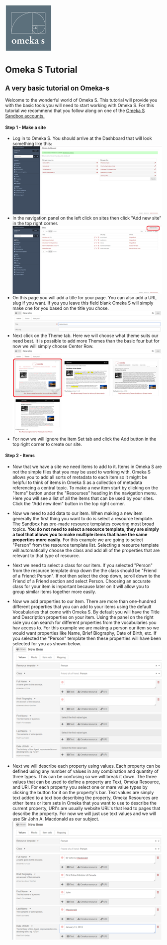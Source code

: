 <img src="omeka-s.png" alt="Logo" width="150px" hight="150px">

# Omeka S Tutorial
## A very basic tutorial on Omeka-s  

Welcome to the wonderful world of Omeka S.  This tutorial will provide you with the basic tools you will need to start working with Omeka S.  For this tutorial we recommend that you follow along on one of the [Omeka S Sandbox accounts.](https://omeka.org/s/download/#sandbox)  

#### Step 1 - Make a site
* Log in to Omeka S.  You should arrive at the Dashboard that will look something like this:  
  ![Screenshot 1][scrn1]  
* In the navigation panel on the left click on sites then click "Add new site" in the top right corner.  
  ![Screenshot 2][scrn2]  
* On this page you will add a title for your page.  You can also add a URL slug if you want.  If you you leave this field blank Omeka S will simply make one for you based on the title you chose.  
  ![Screenshot 3][scrn3]  
* Next click on the Theme tab.  Here we will choose what theme suits our need best.  It is possible to add more Themes than the basic four but for now we will simply choose Center Row.  
  ![Screenshot 4][scrn4]  
* For now we will ignore the Item Set tab and click the Add button in the top right corner to create our site.  

#### Step 2 - Items  
* Now that we have a site we need items to add to it.  Items in Omeka S are not the simple files that you may be used to working with.  Omeka S allows you to add all sorts of metadata to each item so it might be helpful to think of items in Omeka S as a collection of metadata referencing a central topic.  To make a new item start by clicking on the "Items" button under the "Resourses" heading in the navigation menu.  Here you will see a list of all the items that can be used by your sites.  Click the "Add new item" button in the top right corner.  
* Now we need to add data to our item.  When making a new item generally the first thing you want to do is select a resource template.  The Sandbox has pre-made resource templates covering most broad topics.  **You do not need to select a resource template, they are simply a tool that allows you to make multiple items that have the same properties more easily.**  For this example we are going to select "Person" from the resource template list.  Selecting a resource template will automatically choose the class and add all of the properties that are relevant to that type of resource.  
* Next we need to select a class for our item.  If you selected "Person" from the resource template drop down the the class should be "Friend of a Friend: Person".  If not then select the drop down, scroll down to the Friend of a Friend section and select Person.  Choosing an accurate class for your item is important because later on it will allow you to group similar items together more easily.
* Now we add properties to our item.  There are more than one-hundred different properties that you can add to your items using the default Vocabularies that come with Omeka S.  By default you will have the Title and Description properties on your item.  Using the panel on the right side you can search for different properties from the vocabularies you hav access to.  For this example we are making a person our item so we would want properties like Name, Brief Biography, Date of Birth, etc.  If you selected the "Person" template then these properties will have been selected for you as shown below.
  ![Screenshot 6][scrn6]
* Next we will describe each property using values.  Each property can be defined using any number of values in any combination and quantity of three types.  This can be confusing so we will break it down.  The three values that can be used to define a property are Text, Omeka Resource, and URI.  For each property you select one or mare value types by clicking the button for it on the property's bar.  Text values are simply text added to a text box describing the property, Omeka Resources are other items or item sets in Omeka that you want to use to describe the current property, URI's are usually website URL's that lead to pages that describe the property.  For now we will just use text values and we will use Sir John A. Macdonald as our subject.
  ![Screenshot 7][scrn7]
  
  
  
  
  
  
  
  
  
  
  
  
  
  
  [scrn1]: Scrn-shot-1.png
  [scrn2]: Scrn-shot-2.png
  [scrn3]: Scrn-shot-3.png
  [scrn4]: Scrn-shot-4.png
  [scrn6]: Scrn-shot-6.png
  [scrn7]: Scrn-shot-7.png

